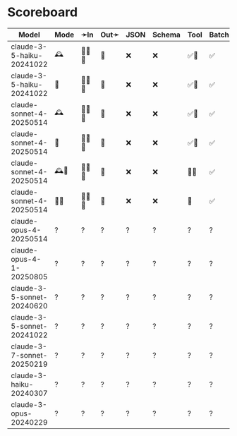 # Scoreboard

| Model                      | Mode | ➛In    | Out➛   | JSON | Schema | Tool | Batch | File | Cite | Text | Probs | Limits | Usage | Finish |
| -------------------------- | ---- | ------ | ------ | ---- | ------ | ---- | ----- | ---- | ---- | ---- | ----- | ------ | ----- | ------ |
| claude-3-5-haiku-20241022  | 🕰️   | 💬📄📸 | 💬     | ❌   | ❌     | ✅🧐 | ✅    | ❌   | ✅   | 📏🛑   | ❌    | ✅     | ✅    | ❌     |
| claude-3-5-haiku-20241022  | 📡   | 💬📄📸 | 💬     | ❌   | ❌     | ✅🧐 | ✅    | ❌   | ✅   | 📏🛑   | ❌    | ✅     | ✅    | ❌     |
| claude-sonnet-4-20250514   | 🕰️   | 💬📄📸 | 💬     | ❌   | ❌     | ✅🧐 | ✅    | ❌   | ✅   | 📏🛑   | ❌    | ✅     | ✅    | ❌     |
| claude-sonnet-4-20250514   | 📡   | 💬📄📸 | 💬     | ❌   | ❌     | ✅🧐 | ✅    | ❌   | ✅   | 📏🛑   | ❌    | ✅     | ✅    | ❌     |
| claude-sonnet-4-20250514   | 🕰️🧠  | 💬📄📸 | 💬     | ❌   | ❌     | 💨🧐 | ✅    | ❌   | ✅   | 🛑    | ❌    | ✅     | ✅    | ❌     |
| claude-sonnet-4-20250514   | 📡🧠  | 💬📄📸 | 💬     | ❌   | ❌     | 💨   | ✅    | ❌   | ✅   | 🛑    | ❌    | ✅     | ✅    | ❌     |
| claude-opus-4-20250514     | ?    | ?      | ?      | ?    | ?      | ?    | ?     | ?    | ?    | ?    | ?     | ?      | ?     | ?      |
| claude-opus-4-1-20250805   | ?    | ?      | ?      | ?    | ?      | ?    | ?     | ?    | ?    | ?    | ?     | ?      | ?     | ?      |
| claude-3-5-sonnet-20240620 | ?    | ?      | ?      | ?    | ?      | ?    | ?     | ?    | ?    | ?    | ?     | ?      | ?     | ?      |
| claude-3-5-sonnet-20241022 | ?    | ?      | ?      | ?    | ?      | ?    | ?     | ?    | ?    | ?    | ?     | ?      | ?     | ?      |
| claude-3-7-sonnet-20250219 | ?    | ?      | ?      | ?    | ?      | ?    | ?     | ?    | ?    | ?    | ?     | ?      | ?     | ?      |
| claude-3-haiku-20240307    | ?    | ?      | ?      | ?    | ?      | ?    | ?     | ?    | ?    | ?    | ?     | ?      | ?     | ?      |
| claude-3-opus-20240229     | ?    | ?      | ?      | ?    | ?      | ?    | ?     | ?    | ?    | ?    | ?     | ?      | ?     | ?      |
